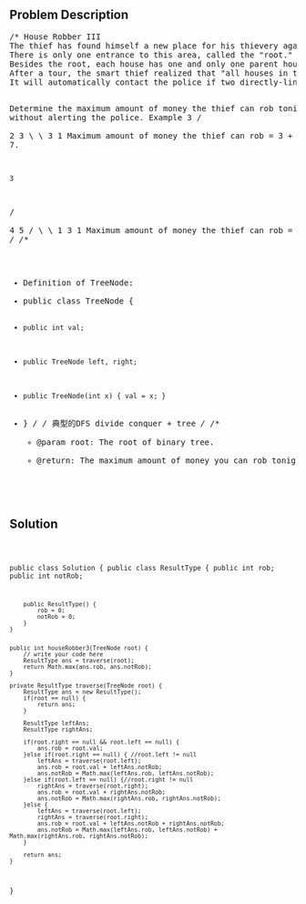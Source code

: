 <!--
<style>
  body { font-family: Arial, sans-serif; }
  .container { max-width: 100%; margin: auto; padding: 20px; }
  .comment-block { background-color: #f9f9f9; padding: 10px; border-left: 5px solid #ccc; max-width: 50%; margin: auto;}
  .code-block { background-color: #f4f4f4; padding: 10px; border: 1px solid #ddd; }
</style>
-->

<div class='container'>
<h2>Problem Description</h2>
<div class='comment-block'>
<pre>
/* House Robber III
The thief has found himself a new place for his thievery again. 
There is only one entrance to this area, called the "root." 
Besides the root, each house has one and only one parent house. 
After a tour, the smart thief realized that "all houses in this place forms a binary tree". 
It will automatically contact the police if two directly-linked houses were broken into on the same night.

Determine the maximum amount of money the thief can rob tonight without alerting the police.
Example
  3
 / \
2   3
 \   \ 
  3   1
Maximum amount of money the thief can rob = 3 + 3 + 1 = 7.

    3
   / \
  4   5
 / \   \ 
1   3   1
Maximum amount of money the thief can rob = 4 + 5 = 9.
*/
/**
 * Definition of TreeNode:
 * public class TreeNode {
 *     public int val;
 *     public TreeNode left, right;
 *     public TreeNode(int x) { val = x; }
 * }
 */
/* 典型的DFS divide conquer + tree
*/
    /**
     * @param root: The root of binary tree.
     * @return: The maximum amount of money you can rob tonight
     */
</pre>
</div>

<h2>Solution</h2>
<div class='code-block'>
<pre><code class='language-java'>


public class Solution {
    public class ResultType {
        public int rob;
        public int notRob;
        
        public ResultType() {
            rob = 0;
            notRob = 0;
        }
    }
    
    
    public int houseRobber3(TreeNode root) {
        // write your code here
        ResultType ans = traverse(root);
        return Math.max(ans.rob, ans.notRob);
    }
    
    private ResultType traverse(TreeNode root) {
        ResultType ans = new ResultType();
        if(root == null) {
            return ans;
        }
        
        ResultType leftAns;
        ResultType rightAns;
        
        if(root.right == null && root.left == null) {
            ans.rob = root.val;
        }else if(root.right == null) { //root.left != null
            leftAns = traverse(root.left);
            ans.rob = root.val + leftAns.notRob;
            ans.notRob = Math.max(leftAns.rob, leftAns.notRob);
        }else if(root.left == null) {//root.right != null
            rightAns = traverse(root.right);
            ans.rob = root.val + rightAns.notRob;
            ans.notRob = Math.max(rightAns.rob, rightAns.notRob);
        }else {
            leftAns = traverse(root.left);
            rightAns = traverse(root.right);
            ans.rob = root.val + leftAns.notRob + rightAns.notRob;
            ans.notRob = Math.max(leftAns.rob, leftAns.notRob) + Math.max(rightAns.rob, rightAns.notRob);
        }
        
        return ans;
    }
}</code></pre>
</div>
</div>
